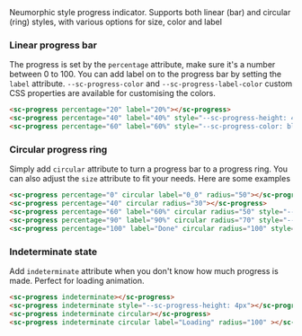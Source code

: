 <div class="intro">
Neumorphic style progress indicator. Supports both linear (bar) and circular (ring) styles, with various options for size, color and label 
</div>


### Linear progress bar
The progress is set by the `percentage` attribute, make sure it's a number between 0 to 100.
You can add label on to the progress bar by setting the `label` attribute. 
`--sc-progress-color` and `--sc-progress-label-color` custom CSS properties are available for customising the colors.
```html
<sc-progress percentage="20" label="20%"></sc-progress>
<sc-progress percentage="40" label="40%" style="--sc-progress-height: 4px"></sc-progress>
<sc-progress percentage="60" label="60%" style="--sc-progress-color: blue; --sc-progress-label-color: white"></sc-progress>
```

### Circular progress ring
Simply add `circular` attribute to turn a progress bar to a progress ring. 
You can also adjust the `size` attribute to fit your needs. 
Here are some examples

```html
<sc-progress percentage="0" circular label="0_0" radius="50"></sc-progress>
<sc-progress percentage="40" circular radius="30"></sc-progress>
<sc-progress percentage="60" label="60%" circular radius="50" style="--sc-progress-color: red"></sc-progress>
<sc-progress percentage="90" label="90%" circular radius="70" style="--sc-progress-color: lime"></sc-progress>
<sc-progress percentage="100" label="Done" circular radius="100" style="--sc-progress-color: #3399aa"></sc-progress>
```

### Indeterminate state

Add `indeterminate` attribute when you don't know how much progress is made. Perfect for loading animation.

```html
<sc-progress indeterminate></sc-progress>
<sc-progress indeterminate style="--sc-progress-height: 4px"></sc-progress>
<sc-progress indeterminate circular></sc-progress>
<sc-progress indeterminate circular label="Loading" radius="100" ></sc-progress>
```
